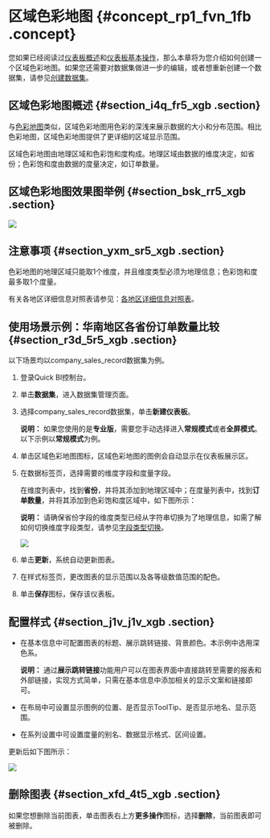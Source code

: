 # 区域色彩地图 {#concept_rp1_fvn_1fb .concept}

您如果已经阅读过[仪表板概述](cn.zh-CN/用户指南/仪表板制作/仪表板概述.md#)和[仪表板基本操作](cn.zh-CN/用户指南/仪表板制作/仪表板基本操作/仪表板基本操作概述.md#)，那么本章将为您介绍如何创建一个区域色彩地图。如果您还需要对数据集做进一步的编辑，或者想重新创建一个数据集，请参见[创建数据集](cn.zh-CN/用户指南/数据建模/管理数据集/创建数据集.md#)。

## 区域色彩地图概述 {#section_i4q_fr5_xgb .section}

与[色彩地图](cn.zh-CN/用户指南/仪表板制作/仪表板图表制作/色彩地图.md#)类似，区域色彩地图用色彩的深浅来展示数据的大小和分布范围。相比色彩地图，区域色彩地图提供了更详细的区域显示范围。

区域色彩地图由地理区域和色彩饱和度构成。地理区域由数据的维度决定，如省份；色彩饱和度由数据的度量决定，如订单数量。

## 区域色彩地图效果图举例 {#section_bsk_rr5_xgb .section}

![](http://static-aliyun-doc.oss-cn-hangzhou.aliyuncs.com/assets/img/20187/155555902639742_zh-CN.png)

## 注意事项 {#section_yxm_sr5_xgb .section}

色彩地图的地理区域只能取1个维度，并且维度类型必须为地理信息；色彩饱和度最多取1个度量。

有关各地区详细信息对照表请参见：[各地区详细信息对照表](http://docs-aliyun.cn-hangzhou.oss.aliyun-inc.com/assets/attach/48322/cn_zh/1534241743586/%E5%90%84%E5%9C%B0%E5%8C%BA%E8%AF%A6%E7%BB%86%E4%BF%A1%E6%81%AF%E5%AF%B9%E7%85%A7%E8%A1%A8.xls)。

## 使用场景示例：华南地区各省份订单数量比较 {#section_r3d_5r5_xgb .section}

以下场景均以company\_sales\_record数据集为例。

1.  登录Quick BI控制台。
2.  单击**数据集**，进入数据集管理页面。
3.  选择company\_sales\_record数据集，单击**新建仪表板**。

    **说明：** 如果您使用的是**专业版**，需要您手动选择进入**常规模式**或者**全屏模式**。以下示例以**常规模式**为例。

4.  单击区域色彩地图图标，区域色彩地图的图例会自动显示在仪表板展示区。
5.  在数据标签页，选择需要的维度字段和度量字段。

    在维度列表中，找到**省份**，并将其添加到地理区域中；在度量列表中，找到**订单数量**，并将其添加到色彩饱和度区域中，如下图所示：

    **说明：** 请确保省份字段的维度类型已经从字符串切换为了地理信息，如需了解如何切换维度字段类型，请参见[字段类型切换](cn.zh-CN/用户指南/数据建模/管理数据集/字段类型切换.md#)。

    ![](http://static-aliyun-doc.oss-cn-hangzhou.aliyuncs.com/assets/img/20187/155555902611278_zh-CN.png)

6.  单击**更新**，系统自动更新图表。
7.  在样式标签页，更改图表的显示范围以及各等级数值范围的配色。
8.  单击**保存**图标，保存该仪表板。

## 配置样式 {#section_j1v_j1v_xgb .section}

-   在基本信息中可配置图表的标题、展示跳转链接、背景颜色。本示例中选用深色系。

    **说明：** 通过**展示跳转链接**功能用户可以在图表界面中直接跳转至需要的报表和外部链接，实现方式简单，只需在基本信息中添加相关的显示文案和链接即可。

-   在布局中可设置显示图例的位置、是否显示ToolTip、是否显示地名、显示范围。
-   在系列设置中可设置度量的别名、数据显示格式、区间设置。

更新后如下图所示：

![](http://static-aliyun-doc.oss-cn-hangzhou.aliyuncs.com/assets/img/20187/155555902639750_zh-CN.png)

## 删除图表 {#section_xfd_4t5_xgb .section}

如果您想删除当前图表，单击图表右上方**更多操作**图标，选择**删除**，当前图表即可被删除。

